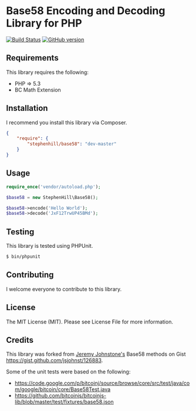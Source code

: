 # Base58 Encoding and Decoding Library for PHP

[![Build Status](https://travis-ci.org/stephen-hill/base58php.png)](https://travis-ci.org/stephen-hill/base58php)
[![GitHub version](https://badge.fury.io/gh/stephen-hill%2Fbase58php.png)](http://badge.fury.io/gh/stephen-hill%2Fbase58php)

## Requirements

This library requires the following:

- PHP => 5.3
- BC Math Extension

## Installation

I recommend you install this library via Composer.

```json
{
    "require": {
        "stephenhill/base58": "dev-master"
    }
}
```

## Usage

```php
require_once('vendor/autoload.php');

$base58 = new StephenHill\Base58();

$base58->encode('Hello World');
$base58->decode('JxF12TrwUP45BMd');
```

## Testing

This library is tested using PHPUnit.

```bash
$ bin/phpunit
```

## Contributing

I welcome everyone to contribute to this library.

## License

The MIT License (MIT). Please see License File for more information.

## Credits

This library was forked from [Jeremy Johnstone's](https://github.com/jsjohnst) Base58 methods on Gist https://gist.github.com/jsjohnst/126883.

Some of the unit tests were based on the following:

- https://code.google.com/p/bitcoinj/source/browse/core/src/test/java/com/google/bitcoin/core/Base58Test.java
- https://github.com/bitcoinjs/bitcoinjs-lib/blob/master/test/fixtures/base58.json